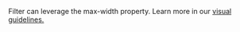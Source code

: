 Filter can leverage the max-width property. Learn more in our <a href="https://playbook.powerapp.cloud/visual_guidelines" target="_blank">visual guidelines.</a>